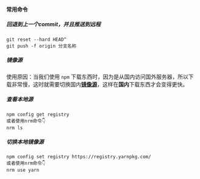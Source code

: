 #### 常用命令

##### 回退到上一个commit，并且推送到远程

```nginx
git reset --hard HEAD^
git push -f origin 分支名称
```

##### 镜像源

使用原因：当我们使用 `npm` 下载东西时，因为是从国内访问国外服务器，所以下载非常慢，这时就需要切换国内[**镜像源**](https://link.juejin.cn/?target=https%3A%2F%2Fblog.csdn.net%2Fjianghuliu%2Farticle%2Fdetails%2F105747987%3Fbiz_id%3D102%26utm_term%3D%E4%BB%80%E4%B9%88%E6%98%AF%E9%95%9C%E5%83%8F%E6%BA%90%26utm_medium%3Ddistribute.pc_search_result.none-task-blog-2~all~sobaiduweb~default-0-105747987%26spm%3D1018.2118.3001.4187)，这样在**国内**下载东西才会变得更快。

##### 查看本地源

```nginx
npm config get registry
或者使用nrm命令👇
nrm ls
```

##### 切换本地镜像源

```nginx
npm config set registry https://registry.yarnpkg.com/
或者使用nrm命令👇
nrm use yarn
```







